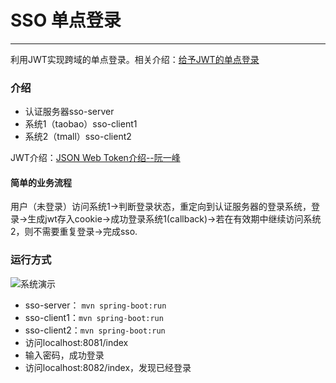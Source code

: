 # SSO 单点登录
----

利用JWT实现跨域的单点登录。相关介绍：[给予JWT的单点登录](https://lombok.ink/2018/09/29/%E5%9F%BA%E4%BA%8EJWT%E7%9A%84%E5%8D%95%E7%82%B9%E7%99%BB%E5%BD%95/)

### 介绍
* 认证服务器sso-server
* 系统1（taobao）sso-client1
* 系统2（tmall）sso-client2

JWT介绍：[JSON Web Token介绍--阮一峰](http://www.ruanyifeng.com/blog/2018/07/json_web_token-tutorial.html)

#### 简单的业务流程
用户（未登录）访问系统1->判断登录状态，重定向到认证服务器的登录系统，登录->生成jwt存入cookie->成功登录系统1(callback)->若在有效期中继续访问系统2，则不需要重复登录->完成sso.

### 运行方式

![系统演示](http://p4ufy81u9.bkt.clouddn.com/sso.gif)
* sso-server： `mvn spring-boot:run`
* sso-client1：`mvn spring-boot:run`
* sso-client2：`mvn spring-boot:run`
* 访问localhost:8081/index
* 输入密码，成功登录
* 访问localhost:8082/index，发现已经登录

